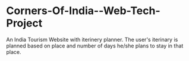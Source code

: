# Corners-Of-India--Web-Tech-Project
An India Tourism Website with iterinery planner.
The user's iterinary is planned based on place and number of days he/she plans to stay in that place.

